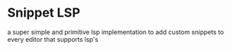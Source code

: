 # Snippet LSP

a super simple and primitive lsp implementation to add custom snippets to every editor that supports lsp's

